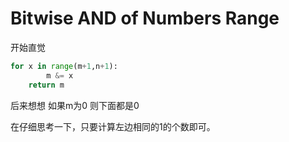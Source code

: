 # Bitwise AND of Numbers Range

开始直觉

```python
for x in range(m+1,n+1):
		m &= x
	return m
```

后来想想 如果m为0 则下面都是0

在仔细思考一下，只要计算左边相同的1的个数即可。